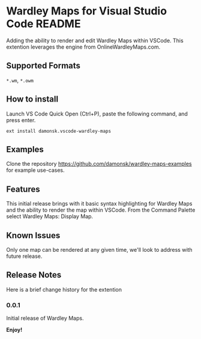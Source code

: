 # Wardley Maps for Visual Studio Code README

Adding the ability to render and edit Wardley Maps within VSCode.  This extention leverages the engine from OnlineWardleyMaps.com.

## Supported Formats

`*.wm`, `*.owm`

## How to install

Launch VS Code Quick Open (Ctrl+P), paste the following command, and press enter.

`ext install damonsk.vscode-wardley-maps`

## Examples

Clone the repository https://github.com/damonsk/wardley-maps-examples for example use-cases.

## Features

This initial release brings with it basic syntax highlighting for Wardley Maps and the ability to render the map within VSCode.  From the Command Palette select Wardley Maps: Display Map.

## Known Issues

Only one map can be rendered at any given time, we'll look to address with future release.

## Release Notes

Here is a brief change history for the extention 

### 0.0.1

Initial release of Wardley Maps.

**Enjoy!**

